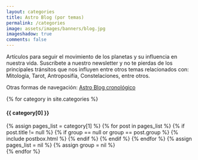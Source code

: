 ```yaml
---
layout: categories
title: Astro Blog (por temas)
permalink: /categories
image: assets/images/banners/blog.jpg
imageshadow: true
comments: false
---
```


Artículos para seguir el movimiento de los planetas y su influencia en nuestra vida. Suscríbete a nuestro newsletter y no te pierdas de los principales tránsitos que nos influyen entre otros temas relacionados con: Mitología, Tarot, Antroposifía, Constelaciones, entre otros.

Otras formas de navegación: <a class="text-capitalize badge badge-primary text-small" href="/blog">Astro Blog cronológico</a>



{% for category in site.categories %}
<h4 class="mt-5 mb-neg-30" id="{{ category[0] | replace: " ","-" }}"><span class="text-capitalize badge badge-primary text-small">{{ category[0] }}</span></h4>
<div class="blog-grid-container">
{% assign pages_list = category[1] %}
{% for post in pages_list %}
{% if post.title != null %}
{% if group == null or group == post.group %}
{% include postbox.html %}
{% endif %}
{% endif %}
{% endfor %}
{% assign pages_list = nil %}
{% assign group = nil %}
</div>
{% endfor %}
